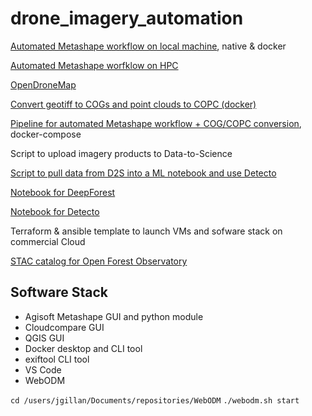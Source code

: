 # drone_imagery_automation


[Automated Metashape workflow on local machine](https://github.com/jeffgillan/automate-metashape), native & docker

[Automated Metashape worfklow on HPC](https://github.com/jeffgillan/metashape_hpc)

[OpenDroneMap](https://github.com/jeffgillan/opendronemap)

[Convert geotiff to COGs and point clouds to COPC (docker)](https://github.com/jeffgillan/cog_copc_generate)

[Pipeline for automated Metashape workflow + COG/COPC conversion](https://github.com/jeffgillan/cog_copc_generate), docker-compose

Script to upload imagery products to Data-to-Science

[Script to pull data from D2S into a ML notebook and use Detecto](https://github.com/jeffgillan/data_to_science_scripts/blob/main/lettuce_detecto.ipynb)

[Notebook for DeepForest](https://github.com/ua-datalab/Geospatial_Workshops/wiki/Image-Object-Detection-%E2%80%90-Deep-Forest)

[Notebook for Detecto](https://github.com/ua-datalab/Geospatial_Workshops/wiki/Image-Object-Detection-%E2%80%90-Detecto) 

Terraform & ansible template to launch VMs and sofware stack on commercial Cloud 

[STAC catalog for Open Forest Observatory](https://radiantearth.github.io/stac-browser/#/external/stac.cyverse.org/?.language=en)

## Software Stack
* Agisoft Metashape GUI and python module
* Cloudcompare GUI
* QGIS GUI
* Docker desktop and CLI tool
* exiftool CLI tool
* VS Code
* WebODM

`cd /users/jgillan/Documents/repositories/WebODM`
`./webodm.sh start`



